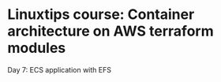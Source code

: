 # Linuxtips course: Container architecture on AWS terraform modules

Day 7: ECS application with EFS
